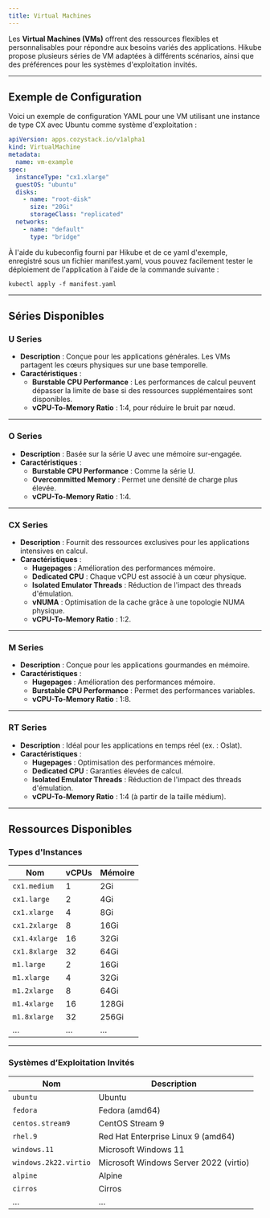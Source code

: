 ```yaml
---
title: Virtual Machines
---
```


Les **Virtual Machines (VMs)** offrent des ressources flexibles et personnalisables pour répondre aux besoins variés des applications. Hikube propose plusieurs séries de VM adaptées à différents scénarios, ainsi que des préférences pour les systèmes d'exploitation invités.

---

## Exemple de Configuration

Voici un exemple de configuration YAML pour une VM utilisant une instance de type CX avec Ubuntu comme système d'exploitation :

```yaml
apiVersion: apps.cozystack.io/v1alpha1
kind: VirtualMachine
metadata:
  name: vm-example
spec:
  instanceType: "cx1.xlarge"
  guestOS: "ubuntu"
  disks:
    - name: "root-disk"
      size: "20Gi"
      storageClass: "replicated"
  networks:
    - name: "default"
      type: "bridge"
```

À l'aide du kubeconfig fourni par Hikube et de ce yaml d'exemple, enregistré sous un fichier manifest.yaml, vous pouvez facilement tester le déploiement de l'application à l'aide de la commande suivante :

`kubectl apply -f manifest.yaml`

---

## Séries Disponibles

### **U Series**

- **Description** : Conçue pour les applications générales. Les VMs partagent les cœurs physiques sur une base temporelle.
- **Caractéristiques** :
  - **Burstable CPU Performance** : Les performances de calcul peuvent dépasser la limite de base si des ressources supplémentaires sont disponibles.
  - **vCPU-To-Memory Ratio** : 1:4, pour réduire le bruit par nœud.

---

### **O Series**

- **Description** : Basée sur la série U avec une mémoire sur-engagée.
- **Caractéristiques** :
  - **Burstable CPU Performance** : Comme la série U.
  - **Overcommitted Memory** : Permet une densité de charge plus élevée.
  - **vCPU-To-Memory Ratio** : 1:4.

---

### **CX Series**

- **Description** : Fournit des ressources exclusives pour les applications intensives en calcul.
- **Caractéristiques** :
  - **Hugepages** : Amélioration des performances mémoire.
  - **Dedicated CPU** : Chaque vCPU est associé à un cœur physique.
  - **Isolated Emulator Threads** : Réduction de l'impact des threads d'émulation.
  - **vNUMA** : Optimisation de la cache grâce à une topologie NUMA physique.
  - **vCPU-To-Memory Ratio** : 1:2.

---

### **M Series**

- **Description** : Conçue pour les applications gourmandes en mémoire.
- **Caractéristiques** :
  - **Hugepages** : Amélioration des performances mémoire.
  - **Burstable CPU Performance** : Permet des performances variables.
  - **vCPU-To-Memory Ratio** : 1:8.

---

### **RT Series**

- **Description** : Idéal pour les applications en temps réel (ex. : Oslat).
- **Caractéristiques** :
  - **Hugepages** : Optimisation des performances mémoire.
  - **Dedicated CPU** : Garanties élevées de calcul.
  - **Isolated Emulator Threads** : Réduction de l'impact des threads d'émulation.
  - **vCPU-To-Memory Ratio** : 1:4 (à partir de la taille médium).

---

## Ressources Disponibles

### **Types d'Instances**

| **Nom**       | **vCPUs** | **Mémoire** |
|---------------|-----------|-------------|
| `cx1.medium`  | 1         | 2Gi         |
| `cx1.large`   | 2         | 4Gi         |
| `cx1.xlarge`  | 4         | 8Gi         |
| `cx1.2xlarge` | 8         | 16Gi        |
| `cx1.4xlarge` | 16        | 32Gi        |
| `cx1.8xlarge` | 32        | 64Gi        |
| `m1.large`    | 2         | 16Gi        |
| `m1.xlarge`   | 4         | 32Gi        |
| `m1.2xlarge`  | 8         | 64Gi        |
| `m1.4xlarge`  | 16        | 128Gi       |
| `m1.8xlarge`  | 32        | 256Gi       |
| …             | …         | …           |

---

### **Systèmes d’Exploitation Invités**

| **Nom**                  | **Description**                           |
|--------------------------|-------------------------------------------|
| `ubuntu`                 | Ubuntu                                   |
| `fedora`                 | Fedora (amd64)                           |
| `centos.stream9`         | CentOS Stream 9                          |
| `rhel.9`                 | Red Hat Enterprise Linux 9 (amd64)       |
| `windows.11`             | Microsoft Windows 11                     |
| `windows.2k22.virtio`    | Microsoft Windows Server 2022 (virtio)   |
| `alpine`                 | Alpine                                   |
| `cirros`                 | Cirros                                   |
| …                        | …                                        |
